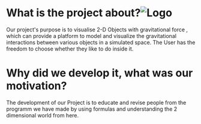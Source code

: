  # **What is the project about?**![Logo](https://github.com/codingburgas/2324-space-sprint-project-spaceastra/assets/132429905/069742fe-be52-425e-a23e-85176f3f1031)
Our project's purpose is to visualise 2-D Objects with gravitational force , which can provide a platform to model and visualize the gravitational interactions between various objects in a simulated space. The User has the freedom to choose whether they like to do inside it.
# **Why did we develop it, what was our motivation?**
The development of our Project is to educate and revise people from the programm we have made by using formulas and understanding the 2 dimensional world from here.
